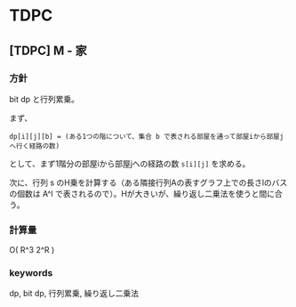 # TDPC

## [TDPC] M - 家

### 方針

bit dp と行列累乗。

まず、

```
dp[i][j][b] = (ある1つの階について、集合 b で表される部屋を通って部屋iから部屋jへ行く経路の数)
```

として、まず1階分の部屋iから部屋jへの経路の数 `s[i][j]` を求める。

次に、行列 s のH乗を計算する（ある隣接行列Aの表すグラフ上での長さlのバスの個数は A^l で表されるので）。Hが大きいが、繰り返し二乗法を使うと間に合う。


### 計算量

O( R^3 2^R )


### keywords

dp, bit dp, 行列累乗, 繰り返し二乗法
